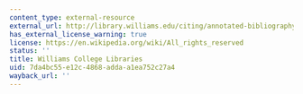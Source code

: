 ```yaml
---
content_type: external-resource
external_url: http://library.williams.edu/citing/annotated-bibliography.php
has_external_license_warning: true
license: https://en.wikipedia.org/wiki/All_rights_reserved
status: ''
title: Williams College Libraries
uid: 7da4bc55-e12c-4868-adda-a1ea752c27a4
wayback_url: ''
---
```

